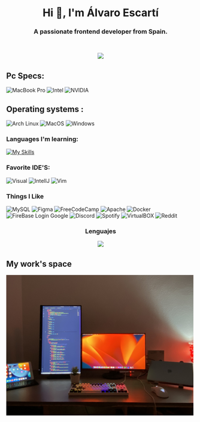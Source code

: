<img2 src="https://raw.githubusercontent.com/Tarikul-Islam-Anik/Animated-Fluent-Emojis/master/Emojis/People%20with%20professions/Man%20Technologist%20Light%20Skin%20Tone.png" alt="Man Technologist Light Skin Tone" width="150" height="150" />
<h1 align="center">Hi 👋, I'm Álvaro Escartí </h1>
<h3 align="center">A passionate frontend developer from Spain.</h3>

<br>
<p align="center">
  <img src="https://github-readme-stats.vercel.app/api?username=escartii&theme=radical"/>
</p>

## Pc Specs:
![MacBook Pro](https://img.shields.io/badge/Apple-MacBook_Pro_2020-999999?style=for-the-badge&logo=apple&logoColor=white)
![Intel](https://img.shields.io/badge/Intel-Core_i7_12th-12700KC5?style=for-the-badge&logo=intel&logoColor=white)
![NVIDIA](https://img.shields.io/badge/NVIDIA-RTX4070-76B900?style=for-the-badge&logo=nvidia&logoColor=white)

## Operating systems :
![Arch Linux](https://img.shields.io/badge/Arch_Linux-1793D1?style=for-the-badge&logo=arch-linux&logoColor=white)
![MacOS](https://img.shields.io/badge/mac%20os-000000?style=for-the-badge&logo=apple&logoColor=white)
![Windows](https://img.shields.io/badge/Windows-0078D6?style=for-the-badge&logo=windows&logoColor=white)

### Languages ​​I'm learning: 
[![My Skills](https://skillicons.dev/icons?i=bash,java,html,css,py)](https://skillicons.dev)

### Favorite IDE'S:
![Visual](https://img.shields.io/badge/Visual_Studio_Code-0078D4?style=for-the-badge&logo=visual%20studio%20code&logoColor=white) 
![IntelIJ](https://img.shields.io/badge/IntelliJ_IDEA-000000.svg?style=for-the-badge&logo=intellij-idea&logoColor=whit)
![Vim](https://img.shields.io/badge/VIM-%2311AB00.svg?&style=for-the-badge&logo=vim&logoColor=white)


### Things I Like
![MySQL](	https://img.shields.io/badge/MySQL-005C84?style=for-the-badge&logo=mysql&logoColor=white)
![Figma](https://img.shields.io/badge/Figma-F24E1E?style=for-the-badge&logo=figma&logoColor=white)
![FreeCodeCamp](https://img.shields.io/badge/freecodecamp-27273D?style=for-the-badge&logo=freecodecamp&logoColor=white)
![Apache](https://img.shields.io/badge/Apache-D22128?style=for-the-badge&logo=Apache&logoColor=white)
![Docker](https://img.shields.io/badge/Docker-2CA5E0?style=for-the-badge&logo=docker&logoColor=white)
![FireBase Login Google](https://img.shields.io/badge/firebase-ffca28?style=for-the-badge&logo=firebase&logoColor=black)
![Discord](https://img.shields.io/badge/Discord-5865F2?style=for-the-badge&logo=discord&logoColor=white)
![Spotify](https://img.shields.io/badge/Spotify-1ED760?&style=for-the-badge&logo=spotify&logoColor=white)
![VirtualBOX](https://img.shields.io/badge/VirtualBox-21416b?style=for-the-badge&logo=VirtualBox&logoColor=white)
![Reddit](https://img.shields.io/badge/Reddit-FF4500?style=for-the-badge&logo=reddit&logoColor=white)




<h3 align="center">Lenguajes</h3>
<p align="center">
  <img src="https://github-readme-stats.vercel.app/api/top-langs/?username=escartii&theme=radical"/>
</p>

## My work's space 
<img src="./img-readme/IMG_9945.jpg" alt="imagen-escritorio" width="500"/>

<!--
**escartii/escartii** is a ✨ _special_ ✨ repository because its `README.md` (this file) appears on your GitHub profile.

Here are some ideas to get you started:

- 🔭 I’m currently working on ...
- 🌱 I’m currently learning ...
- 👯 I’m looking to collaborate on ...
- 🤔 I’m looking for help with ...
- 💬 Ask me about ...
- 📫 How to reach me: ...
- 😄 Pronouns: ...
- ⚡ Fun fact: ...
-->
